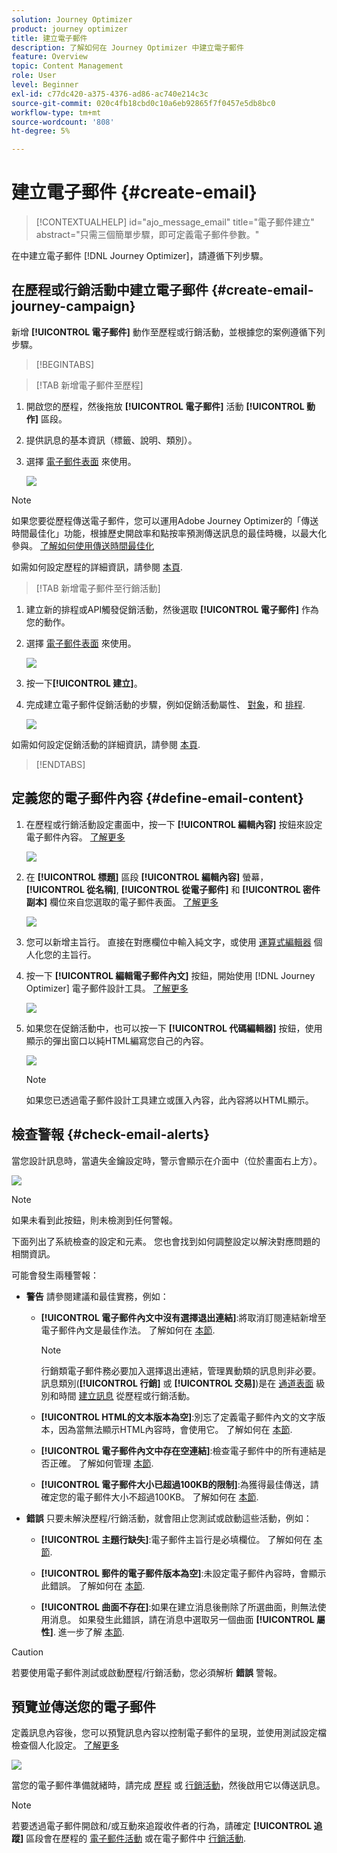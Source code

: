 ```yaml
---
solution: Journey Optimizer
product: journey optimizer
title: 建立電子郵件
description: 了解如何在 Journey Optimizer 中建立電子郵件
feature: Overview
topic: Content Management
role: User
level: Beginner
exl-id: c77dc420-a375-4376-ad86-ac740e214c3c
source-git-commit: 020c4fb18cbd0c10a6eb92865f7f0457e5db8bc0
workflow-type: tm+mt
source-wordcount: '808'
ht-degree: 5%

---
```


# 建立電子郵件 {#create-email}

>[!CONTEXTUALHELP]
>id="ajo_message_email"
>title="電子郵件建立"
>abstract="只需三個簡單步驟，即可定義電子郵件參數。"

在中建立電子郵件 [!DNL Journey Optimizer]，請遵循下列步驟。

## 在歷程或行銷活動中建立電子郵件 {#create-email-journey-campaign}

新增 **[!UICONTROL 電子郵件]** 動作至歷程或行銷活動，並根據您的案例遵循下列步驟。

>[!BEGINTABS]

>[!TAB 新增電子郵件至歷程]

1. 開啟您的歷程，然後拖放 **[!UICONTROL 電子郵件]** 活動 **[!UICONTROL 動作]** 區段。

1. 提供訊息的基本資訊（標籤、說明、類別）。

1. 選擇 [電子郵件表面](email-settings.md) 來使用。

   ![](assets/email_journey.png)

>[!NOTE]
>
>如果您要從歷程傳送電子郵件，您可以運用Adobe Journey Optimizer的「傳送時間最佳化」功能，根據歷史開啟率和點按率預測傳送訊息的最佳時機，以最大化參與。 [了解如何使用傳送時間最佳化](../building-journeys/journeys-message.md#send-time-optimization)

如需如何設定歷程的詳細資訊，請參閱 [本頁](../building-journeys/journey-gs.md).

>[!TAB 新增電子郵件至行銷活動]

1. 建立新的排程或API觸發促銷活動，然後選取 **[!UICONTROL 電子郵件]** 作為您的動作。

1. 選擇 [電子郵件表面](email-settings.md) 來使用。

   ![](assets/email_campaign.png)

1. 按一下&#x200B;**[!UICONTROL 建立]**。

1. 完成建立電子郵件促銷活動的步驟，例如促銷活動屬性、 [對象](../segment/about-segments.md)，和 [排程](../campaigns/create-campaign.md#schedule).

   ![](assets/email_campaign_steps.png)

<!--
From the **[!UICONTROL Action]** section, specify if you want to track how your recipients react to your delivery: you can track email opens, and/or clicks on links and buttons in your email.

![](assets/email_campaign_tracking.png)
-->

如需如何設定促銷活動的詳細資訊，請參閱 [本頁](../campaigns/get-started-with-campaigns.md).

>[!ENDTABS]

## 定義您的電子郵件內容 {#define-email-content}

1. 在歷程或行銷活動設定畫面中，按一下 **[!UICONTROL 編輯內容]** 按鈕來設定電子郵件內容。 [了解更多](get-started-email-design.md)

   ![](assets/email_campaign_edit_content.png)

1. 在 **[!UICONTROL 標題]** 區段 **[!UICONTROL 編輯內容]** 螢幕， **[!UICONTROL 從名稱]**, **[!UICONTROL 從電子郵件]** 和 **[!UICONTROL 密件副本]** 欄位來自您選取的電子郵件表面。 [了解更多](email-settings.md) <!--check if same for journey-->

   ![](assets/email_designer_edit_content_header.png)

1. 您可以新增主旨行。 直接在對應欄位中輸入純文字，或使用 [運算式編輯器](../personalization/personalization-build-expressions.md) 個人化您的主旨行。

1. 按一下 **[!UICONTROL 編輯電子郵件內文]** 按鈕，開始使用 [!DNL Journey Optimizer] 電子郵件設計工具。 [了解更多](get-started-email-design.md)

   ![](assets/email_designer_edit_email_body.png)

1. 如果您在促銷活動中，也可以按一下 **[!UICONTROL 代碼編輯器]** 按鈕，使用顯示的彈出窗口以純HTML編寫您自己的內容。

   ![](assets/email_designer_edit_code_editor.png)

   >[!NOTE]
   >
   >如果您已透過電子郵件設計工具建立或匯入內容，此內容將以HTML顯示。

## 檢查警報 {#check-email-alerts}

當您設計訊息時，當遺失金鑰設定時，警示會顯示在介面中（位於畫面右上方）。

![](assets/email_journey_alerts_details.png)

>[!NOTE]
>
>如果未看到此按鈕，則未檢測到任何警報。

下面列出了系統檢查的設定和元素。 您也會找到如何調整設定以解決對應問題的相關資訊。

可能會發生兩種警報：

* **警告** 請參閱建議和最佳實務，例如：

   * **[!UICONTROL 電子郵件內文中沒有選擇退出連結]**:將取消訂閱連結新增至電子郵件內文是最佳作法。 了解如何在 [本節](../privacy/opt-out.md#opt-out-management).

      >[!NOTE]
      >
      >行銷類電子郵件務必要加入選擇退出連結，管理異動類的訊息則非必要。 訊息類別(**[!UICONTROL 行銷]** 或 **[!UICONTROL 交易]**)是在 [通道表面](email-settings.md#email-type) 級別和時間 [建立訊息](#create-email-journey-campaign) 從歷程或行銷活動。

   * **[!UICONTROL HTML的文本版本為空]**:別忘了定義電子郵件內文的文字版本，因為當無法顯示HTML內容時，會使用它。 了解如何在 [本節](text-version-email.md).

   * **[!UICONTROL 電子郵件內文中存在空連結]**:檢查電子郵件中的所有連結是否正確。 了解如何管理 [本節](content-from-scratch.md).

   * **[!UICONTROL 電子郵件大小已超過100KB的限制]**:為獲得最佳傳送，請確定您的電子郵件大小不超過100KB。 了解如何在 [本節](content-from-scratch.md).

* **錯誤** 只要未解決歷程/行銷活動，就會阻止您測試或啟動這些活動，例如：

   * **[!UICONTROL 主題行缺失]**:電子郵件主旨行是必填欄位。 了解如何在 [本節](create-email.md).

   <!--HTML is empty when Amp HTML is present-->

   * **[!UICONTROL 郵件的電子郵件版本為空]**:未設定電子郵件內容時，會顯示此錯誤。 了解如何在 [本節](get-started-email-design.md).

   * **[!UICONTROL 曲面不存在]**:如果在建立消息後刪除了所選曲面，則無法使用消息。 如果發生此錯誤，請在消息中選取另一個曲面 **[!UICONTROL 屬性]**. 進一步了解 [本節](../configuration/channel-surfaces.md).


>[!CAUTION]
>
>若要使用電子郵件測試或啟動歷程/行銷活動，您必須解析 **錯誤** 警報。

## 預覽並傳送您的電子郵件

定義訊息內容後，您可以預覽訊息內容以控制電子郵件的呈現，並使用測試設定檔檢查個人化設定。 [了解更多](preview.md)

![](assets/email_designer_edit_simulate.png)

當您的電子郵件準備就緒時，請完成 [歷程](../building-journeys/journey-gs.md) 或 [行銷活動](../campaigns/create-campaign.md)，然後啟用它以傳送訊息。

>[!NOTE]
>
>若要透過電子郵件開啟和/或互動來追蹤收件者的行為，請確定 **[!UICONTROL 追蹤]** 區段會在歷程的 [電子郵件活動](../building-journeys/journeys-message.md) 或在電子郵件中 [行銷活動](../campaigns/create-campaign.md).<!--to move?-->

<!--

## Define your email content {#email-content}

Use [!DNL Journey Optimizer] Email Designer to [design your email from scratch](../email/content-from-scratch.md). If you have an existing content, you can [import it in the Email Designer](../email/existing-content.md), or [code your own content](../email/code-content.md) in [!DNL Journey Optimizer]. 

[!DNL Journey Optimizer] comes with a set of [built-in templates](email-templates.md) to help you start. Any email can also be saved as a template.

Use [!DNL Journey Optimizer] Expression editor to personalize your messages with profiles' data. For more on personalization, refer to [this section](../personalization/personalize.md).

Adapt the content of your messages to the targeted profiles by using [!DNL Journey Optimizer] dynamic content capabilities. [Get started with dynamic content](../personalization/get-started-dynamic-content.md)

## Email tracking {#email-tracking}

If you want to track the behavior of your recipients through openings and/or clicks on links, enable the following options: **[!UICONTROL Email opens]** and **[!UICONTROL Click on email]**. 

Learn more about tracking in [this section](message-tracking.md).

## Validate your email content {#email-content-validate}

Control the rendering of your email, and check personalization settings with test profiles, using the preview section on the left-hand side. For more on this, refer to [this section](preview.md).

![](assets/messages-simple-preview.png)

You must also check alerts in the upper section of the editor.  Some of them are simple warnings, but others can prevent you from using the message. 

-->

